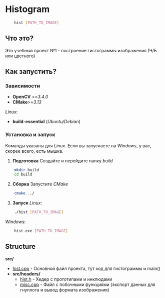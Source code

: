 # Histogram

```bash
    hist [PATH_TO_IMAGE] 
```

## Что это?

Это учебный проект №1 - построение гистограммы изображения (Ч/Б или цветного)  

## Как запустить?

### Зависимости

- __OpenCV__ >=_3.4.0_
- __CMake__>=_3.13_

_Linux_:
- __build-essential__ (_Ubuntu/Debian_)

### Установка и запуск

Команды указаны для _Linux_. Если вы запускаете на _Windows_, у вас, скорее всего, есть мышка.

1. __Подготовка__
Создайте и перейдите папку _build_
```bash
    mkdir build
    cd build
```

2. __Сборка__
Запустите _CMake_
```bash
    cmake ../
```

3. __Запуск__ 
_Linux_:
```bash
    ./hist [PATH_TO_IMAGE] 
```
_Windows_:
```bash
    hist.exe [PATH_TO_IMAGE] 
```

## Structure

__src/__
- [hist.cpp](src/hist.cpp) - Основной файл проекта, тут код для гистограммы и main()
- __src/headers/__
    - [hist.h](src/headers/hist.h) - Хедер с прототипами и инклюдами
    - [misc.cpp](src/headers/misc.cpp) - Файл с побочными функциями (экспорт данных для гнуплота и вывод формата изображения)

